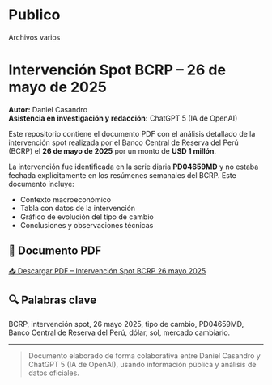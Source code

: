 # Publico
Archivos varios
# Intervención Spot BCRP – 26 de mayo de 2025

**Autor:** Daniel Casandro  
**Asistencia en investigación y redacción:** ChatGPT 5 (IA de OpenAI)  

Este repositorio contiene el documento PDF con el análisis detallado de la intervención spot realizada por el Banco Central de Reserva del Perú (BCRP) el **26 de mayo de 2025** por un monto de **USD 1 millón**.  

La intervención fue identificada en la serie diaria **PD04659MD** y no estaba fechada explícitamente en los resúmenes semanales del BCRP. Este documento incluye:  
- Contexto macroeconómico  
- Tabla con datos de la intervención  
- Gráfico de evolución del tipo de cambio  
- Conclusiones y observaciones técnicas  

## 📄 Documento PDF
[📥 Descargar PDF – Intervención Spot BCRP 26 mayo 2025](URL_DEL_PDF_EN_GITHUB_O_DRIVE)

## 🔍 Palabras clave
BCRP, intervención spot, 26 mayo 2025, tipo de cambio, PD04659MD, Banco Central de Reserva del Perú, dólar, sol, mercado cambiario.

---

> Documento elaborado de forma colaborativa entre Daniel Casandro y ChatGPT 5 (IA de OpenAI), usando información pública y análisis de datos oficiales.
